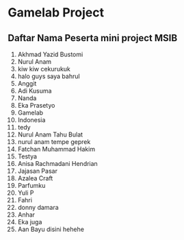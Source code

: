 # Gamelab Project

## Daftar Nama Peserta mini project MSIB

1. Akhmad Yazid Bustomi
2. Nurul Anam
3. kiw kiw cekurukuk
4. halo guys saya bahrul
5. Anggit
6. Adi Kusuma
7. Nanda
8. Eka Prasetyo
9. Gamelab
10. Indonesia
11. tedy
12. Nurul Anam Tahu Bulat
13. nurul anam tempe geprek
14. Fatchan Muhammad Hakim
15. Testya
16. Anisa Rachmadani Hendrian
17. Jajasan Pasar
18. Azalea Craft
19. Parfumku
20. Yuli P
21. Fahri
22. donny damara
23. Anhar
24. Eka juga
25. Aan Bayu disini hehehe
